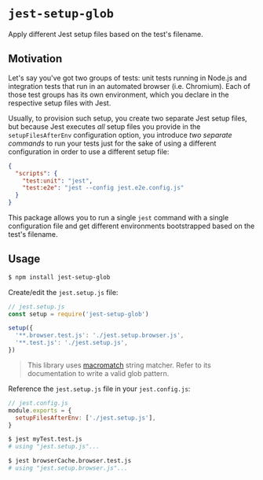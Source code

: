 # `jest-setup-glob`

Apply different Jest setup files based on the test's filename.

## Motivation

Let's say you've got two groups of tests: unit tests running in Node.js and integration tests that run in an automated browser (i.e. Chromium). Each of those test groups has its own environment, which you declare in the respective setup files with Jest.

Usually, to provision such setup, you create two separate Jest setup files, but because Jest executes _all_ setup files you provide in the `setupFilesAfterEnv` configuration option, you introduce _two separate commands_ to run your tests just for the sake of using a different configuration in order to use a different setup file:

```json
{
  "scripts": {
    "test:unit": "jest",
    "test:e2e": "jest --config jest.e2e.config.js"
  }
}
```

This package allows you to run a single `jest` command with a single configuration file and get different environments bootstrapped based on the test's filename.

## Usage

```bash
$ npm install jest-setup-glob
```

Create/edit the `jest.setup.js` file:

```js
// jest.setup.js
const setup = require('jest-setup-glob')

setup({
  '**.browser.test.js': './jest.setup.browser.js',
  '**.test.js': './jest.setup.js',
})
```

> This library uses [macromatch](https://www.npmjs.com/package/micromatch) string matcher. Refer to its documentation to write a valid glob pattern.

Reference the `jest.setup.js` file in your `jest.config.js`:

```js
// jest.config.js
module.exports = {
  setupFilesAfterEnv: ['./jest.setup.js'],
}
```

```bash
$ jest myTest.test.js
# using "jest.setup.js"...

$ jest browserCache.browser.test.js
# using "jest.setup.browser.js"...
```
